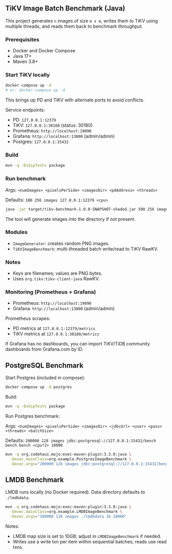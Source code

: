 ## TiKV Image Batch Benchmark (Java)

This project generates `n` images of size `m x m`, writes them to TiKV using multiple threads, and reads them back to benchmark throughput.

### Prerequisites
- Docker and Docker Compose
- Java 17+
- Maven 3.8+

### Start TiKV locally

```bash
docker compose up -d
# or: docker-compose up -d
```

This brings up PD and TiKV with alternate ports to avoid conflicts.

Service endpoints:
- PD: `127.0.0.1:12379`
- TiKV: `127.0.0.1:30160` (status: 30180)
- Prometheus: `http://localhost:19090`
- Grafana: `http://localhost:13000` (admin/admin)
- Postgres: `127.0.0.1:15432`

### Build

```bash
mvn -q -DskipTests package
```

### Run benchmark

Args: `<numImages> <pixelsPerSide> <imagesDir> <pdAddress> <threads>`

Defaults: `100 256 images 127.0.0.1:12379 <cpu>`

```bash
java -jar target/tikv-benchmark-1.0.0-SNAPSHOT-shaded.jar 500 256 images 127.0.0.1:12379 8
```

The tool will generate images into the directory if not present.

### Modules
- `ImageGenerator`: creates random PNG images.
- `TiKVImageBenchmark`: multi-threaded batch write/read to TiKV RawKV.

### Notes
- Keys are filenames; values are PNG bytes.
- Uses `org.tikv:tikv-client-java` RawKV.

### Monitoring (Prometheus + Grafana)
- Prometheus: `http://localhost:19090`
- Grafana: `http://localhost:13000` (admin/admin)

Prometheus scrapes:
- PD metrics at `127.0.0.1:12379/metrics`
- TiKV metrics at `127.0.0.1:30180/metrics`

If Grafana has no dashboards, you can import TiKV/TiDB community dashboards from Grafana.com by ID.

## PostgreSQL Benchmark

Start Postgres (included in compose):

```bash
docker compose up -d postgres
```

Build:

```bash
mvn -q -DskipTests package
```

Run Postgres benchmark:

Args: `<numImages> <pixelsPerSide> <imagesDir> <jdbcUrl> <user> <pass> <threads> <batchSize>`

Defaults: `200000 128 images jdbc:postgresql://127.0.0.1:15432/bench bench bench <cpu*2> 10000`

```bash
mvn -q org.codehaus.mojo:exec-maven-plugin:3.3.0:java \
  -Dexec.mainClass=org.example.PostgresImageBenchmark \
  -Dexec.args="200000 128 images jdbc:postgresql://127.0.0.1:15432/bench bench bench 16 10000"
```

## LMDB Benchmark

LMDB runs locally (no Docker required). Data directory defaults to `./lmdbdata`.

```bash
mvn -q org.codehaus.mojo:exec-maven-plugin:3.3.0:java \
  -Dexec.mainClass=org.example.LMDBImageBenchmark \
  -Dexec.args="100000 128 images ./lmdbdata 16 10000"
```

Notes:
- LMDB map size is set to 10GB; adjust in `LMDBImageBenchmark` if needed.
- Writes use a write txn per item within sequential batches; reads use read txns.


